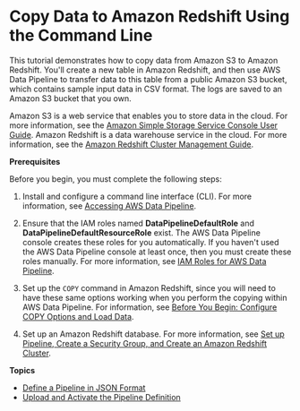 # Copy Data to Amazon Redshift Using the Command Line<a name="dp-copydata-redshift-cli"></a>

This tutorial demonstrates how to copy data from Amazon S3 to Amazon Redshift\. You'll create a new table in Amazon Redshift, and then use AWS Data Pipeline to transfer data to this table from a public Amazon S3 bucket, which contains sample input data in CSV format\. The logs are saved to an Amazon S3 bucket that you own\.

Amazon S3 is a web service that enables you to store data in the cloud\. For more information, see the [Amazon Simple Storage Service Console User Guide](https://docs.aws.amazon.com/AmazonS3/latest/user-guide/)\. Amazon Redshift is a data warehouse service in the cloud\. For more information, see the [Amazon Redshift Cluster Management Guide](https://docs.aws.amazon.com/redshift/latest/mgmt/)\.

**Prerequisites**

Before you begin, you must complete the following steps:

1. Install and configure a command line interface \(CLI\)\. For more information, see [Accessing AWS Data Pipeline](what-is-datapipeline.md#accessing-datapipeline)\.

1. Ensure that the IAM roles named **DataPipelineDefaultRole** and **DataPipelineDefaultResourceRole** exist\. The AWS Data Pipeline console creates these roles for you automatically\. If you haven't used the AWS Data Pipeline console at least once, then you must create these roles manually\. For more information, see [IAM Roles for AWS Data Pipeline](dp-iam-roles.md)\.

1. Set up the `COPY` command in Amazon Redshift, since you will need to have these same options working when you perform the copying within AWS Data Pipeline\. For information, see [Before You Begin: Configure COPY Options and Load Data](dp-learn-copy-redshift.md)\.

1. Set up an Amazon Redshift database\. For more information, see [Set up Pipeline, Create a Security Group, and Create an Amazon Redshift Cluster](dp-copydata-redshift-prereq.md)\.

**Topics**
+ [Define a Pipeline in JSON Format](dp-copydata-redshift-define-pipeline-cli.md)
+ [Upload and Activate the Pipeline Definition](dp-copydata-redshift-upload-cli.md)